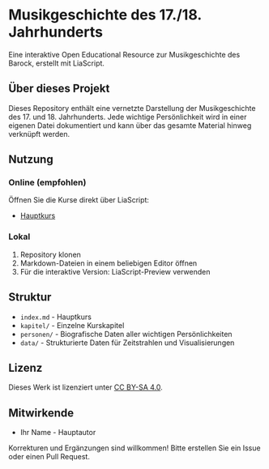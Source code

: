 # Musikgeschichte des 17./18. Jahrhunderts

Eine interaktive Open Educational Resource zur Musikgeschichte des Barock, erstellt mit LiaScript.

## Über dieses Projekt

Dieses Repository enthält eine vernetzte Darstellung der Musikgeschichte des 17. und 18. Jahrhunderts. Jede wichtige Persönlichkeit wird in einer eigenen Datei dokumentiert und kann über das gesamte Material hinweg verknüpft werden.

## Nutzung

### Online (empfohlen)
Öffnen Sie die Kurse direkt über LiaScript:
- [Hauptkurs](https://liascript.github.io/course/?https://raw.githubusercontent.com/IHR-USERNAME/musikgeschichte-17-18/main/index.md)

### Lokal
1. Repository klonen
2. Markdown-Dateien in einem beliebigen Editor öffnen
3. Für die interaktive Version: LiaScript-Preview verwenden

## Struktur

- `index.md` - Hauptkurs
- `kapitel/` - Einzelne Kurskapitel
- `personen/` - Biografische Daten aller wichtigen Persönlichkeiten
- `data/` - Strukturierte Daten für Zeitstrahlen und Visualisierungen

## Lizenz

Dieses Werk ist lizenziert unter [CC BY-SA 4.0](https://creativecommons.org/licenses/by-sa/4.0/).

## Mitwirkende

- Ihr Name - Hauptautor

Korrekturen und Ergänzungen sind willkommen! Bitte erstellen Sie ein Issue oder einen Pull Request.
